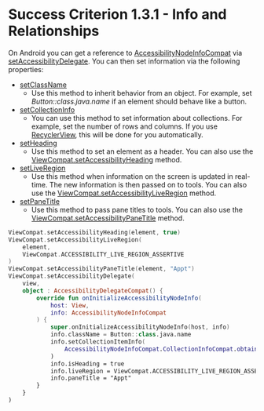 # Success Criterion 1.3.1 - Info and Relationships

On Android you can get a reference to [AccessibilityNodeInfoCompat](https://developer.android.com/reference/androidx/core/view/accessibility/AccessibilityNodeInfoCompat) via [setAccessibilityDelegate](<https://developer.android.com/reference/androidx/core/view/ViewCompat#setAccessibilityDelegate(android.view.View,%20androidx.core.view.AccessibilityDelegateCompat)>). You can then set information via the following properties:

- [setClassName](<https://developer.android.com/reference/androidx/core/view/accessibility/AccessibilityNodeInfoCompat#setClassName(java.lang.CharSequence)>)
  - Use this method to inherit behavior from an object. For example, set _Button::class.java.name_ if an element should behave like a button.
- [setCollectionInfo](<https://developer.android.com/reference/androidx/core/view/accessibility/AccessibilityNodeInfoCompat#setCollectionInfo(java.lang.Object)>)
  - You can use this method to set information about collections. For example, set the number of rows and columns. If you use [RecyclerView](https://developer.android.com/jetpack/androidx/releases/recyclerview), this will be done for you automatically.
- [setHeading](<https://developer.android.com/reference/androidx/core/view/accessibility/AccessibilityNodeInfoCompat#setHeading(boolean)>)
  - Use this method to set an element as a header. You can also use the [ViewCompat.setAccessibilityHeading](<https://developer.android.com/reference/androidx/core/view/ViewCompat#setAccessibilityHeading(android.view.View,%20boolean)>) method.
- [setLiveRegion](<https://developer.android.com/reference/androidx/core/view/accessibility/AccessibilityNodeInfoCompat#setLiveRegion(int)>)
  - Use this method when information on the screen is updated in real-time. The new information is then passed on to tools. You can also use the [ViewCompat.setAccessibilityLiveRegion](<https://developer.android.com/reference/androidx/core/view/ViewCompat#setAccessibilityLiveRegion(android.view.View,%20int)>) method.
- [setPaneTitle](<https://developer.android.com/reference/androidx/core/view/accessibility/AccessibilityNodeInfoCompat#setPaneTitle(java.lang.CharSequence)>)
  - Use this method to pass pane titles to tools. You can also use the [ViewCompat.setAccessibilityPaneTitle](<https://developer.android.com/reference/androidx/core/view/ViewCompat#setAccessibilityPaneTitle(android.view.View,%20java.lang.CharSequence)>) method.

```kotlin
ViewCompat.setAccessibilityHeading(element, true)
ViewCompat.setAccessibilityLiveRegion(
    element,
    ViewCompat.ACCESSIBILITY_LIVE_REGION_ASSERTIVE
)
ViewCompat.setAccessibilityPaneTitle(element, "Appt")
ViewCompat.setAccessibilityDelegate(
    view,
    object : AccessibilityDelegateCompat() {
        override fun onInitializeAccessibilityNodeInfo(
            host: View,
            info: AccessibilityNodeInfoCompat
        ) {
            super.onInitializeAccessibilityNodeInfo(host, info)
            info.className = Button::class.java.name
            info.setCollectionItemInfo(
                AccessibilityNodeInfoCompat.CollectionInfoCompat.obtain(10, 2, true)
            )
            info.isHeading = true
            info.liveRegion = ViewCompat.ACCESSIBILITY_LIVE_REGION_ASSERTIVE
            info.paneTitle = "Appt"
        }
    }
)
```
